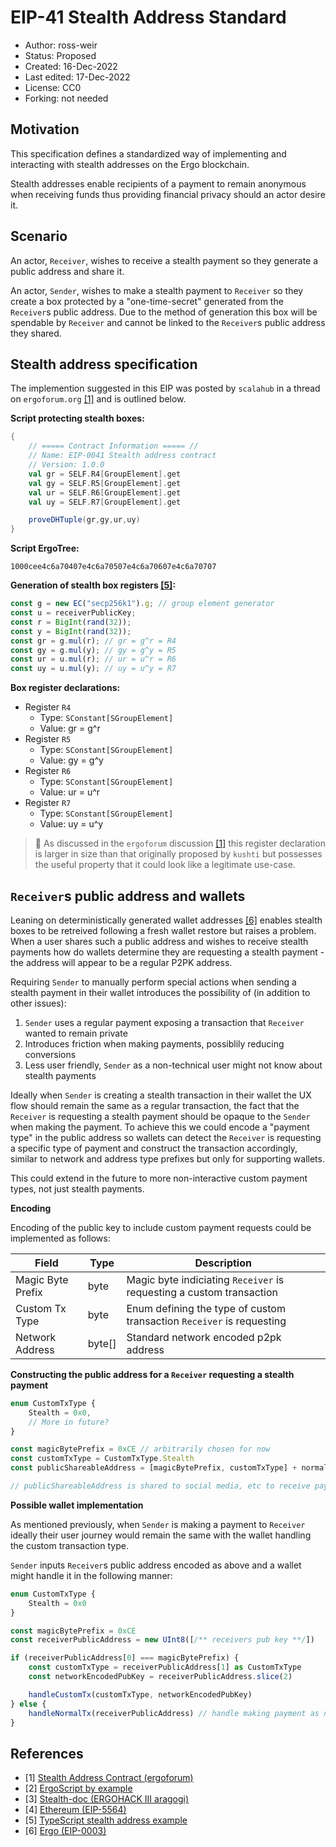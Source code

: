 # EIP-41 Stealth Address Standard

* Author: ross-weir
* Status: Proposed
* Created: 16-Dec-2022
* Last edited: 17-Dec-2022
* License: CC0
* Forking: not needed

## Motivation

This specification defines a standardized way of implementing and interacting with stealth addresses on the Ergo blockchain.

Stealth addresses enable recipients of a payment to remain anonymous when receiving funds thus providing financial privacy should an actor desire it.

## Scenario

An actor, `Receiver`, wishes to receive a stealth payment so they generate a public address and share it.

An actor, `Sender`, wishes to make a stealth payment to `Receiver` so they create a box protected by a "one-time-secret" generated from the `Receiver`s public address. Due to the method of generation this box will be spendable by `Receiver` and cannot be linked to the `Receiver`s public address they shared.

## Stealth address specification

The implemention suggested in this EIP was posted by `scalahub` in a thread on `ergoforum.org` [[1]](#1) and is outlined below.

**Script protecting stealth boxes:**

```scala
{
    // ===== Contract Information ===== //
    // Name: EIP-0041 Stealth address contract
    // Version: 1.0.0
    val gr = SELF.R4[GroupElement].get
    val gy = SELF.R5[GroupElement].get
    val ur = SELF.R6[GroupElement].get
    val uy = SELF.R7[GroupElement].get

    proveDHTuple(gr,gy,ur,uy)
}
```

**Script ErgoTree:**

```
1000cee4c6a70407e4c6a70507e4c6a70607e4c6a70707
```

**Generation of stealth box registers [[5]](#5):**

```typescript
const g = new EC("secp256k1").g; // group element generator
const u = receiverPublicKey;
const r = BigInt(rand(32));
const y = BigInt(rand(32));
const gr = g.mul(r); // gr = g^r = R4
const gy = g.mul(y); // gy = g^y = R5
const ur = u.mul(r); // ur = u^r = R6
const uy = u.mul(y); // uy = u^y = R7
```

**Box register declarations:**

- Register `R4`
  - Type: `SConstant[SGroupElement]`
  - Value: gr = g^r
- Register `R5`
  - Type: `SConstant[SGroupElement]`
  - Value: gy = g^y
- Register `R6`
  - Type: `SConstant[SGroupElement]`
  - Value: ur = u^r
- Register `R7`
  - Type: `SConstant[SGroupElement]`
  - Value: uy = u^y

> 📝 As discussed in the `ergoforum` discussion [[1]](#1) this register declaration is larger in size than that originally proposed by `kushti` but possesses the useful property that it could look like a legitimate use-case.

## `Receiver`s public address and wallets

Leaning on deterministically generated wallet addresses [[6]](#6) enables stealth boxes to be retreived following a fresh wallet restore but raises a problem. When a user shares such a public address and wishes to receive stealth payments how do wallets determine they are requesting a stealth payment - the address will appear to be a regular P2PK address.

Requiring `Sender` to manually perform special actions when sending a stealth payment in their wallet introduces the possibility of (in addition to other issues):

1. `Sender` uses a regular payment exposing a transaction that `Receiver` wanted to remain private
2. Introduces friction when making payments, possiblily reducing conversions
3. Less user friendly, `Sender` as a non-technical user might not know about stealth payments

Ideally when `Sender` is creating a stealth transaction in their wallet the UX flow should remain the same as a regular transaction, the fact that the `Receiver` is requesting a stealth payment should be opaque to the `Sender` when making the payment. To achieve this we could encode a "payment type" in the public address so wallets can detect the `Receiver` is requesting a specific type of payment and construct the transaction accordingly, similar to network and address type prefixes but only for supporting wallets.

This could extend in the future to more non-interactive custom payment types, not just stealth payments.

**Encoding**

Encoding of the public key to include custom payment requests could be implemented as follows:

| Field             | Type     | Description                                                              |
|-------------------|----------|--------------------------------------------------------------------------|
| Magic Byte Prefix | byte     | Magic byte indiciating `Receiver` is requesting a custom transaction     |
| Custom Tx Type    | byte     | Enum defining the type of custom transaction `Receiver` is requesting    |
| Network Address   | byte[]   | Standard network encoded p2pk address                                    |

**Constructing the public address for a `Receiver` requesting a stealth payment**

```ts
enum CustomTxType {
    Stealth = 0x0,
    // More in future?
}

const magicBytePrefix = 0xCE // arbitrarily chosen for now
const customTxType = CustomTxType.Stealth
const publicShareableAddress = [magicBytePrefix, customTxType] + normalP2PKNetworkAddress

// publicShareableAddress is shared to social media, etc to receive payments
```

**Possible wallet implementation**

As mentioned previously, when `Sender` is making a payment to `Receiver` ideally their user journey would remain the same with the wallet handling the custom transaction type.

`Sender` inputs `Receiver`s public address encoded as above and a wallet might handle it in the following manner:

```ts
enum CustomTxType {
    Stealth = 0x0
}

const magicBytePrefix = 0xCE
const receiverPublicAddress = new UInt8([/** receivers pub key **/])

if (receiverPublicAddress[0] === magicBytePrefix) {
    const customTxType = receiverPublicAddress[1] as CustomTxType
    const networkEncodedPubKey = receiverPublicAddress.slice(2)

    handleCustomTx(customTxType, networkEncodedPubKey)
} else {
    handleNormalTx(receiverPublicAddress) // handle making payment as normal
}
```

## References

- <a id="1">[1]</a> [Stealth Address Contract (ergoforum)](https://www.ergoforum.org/t/stealth-address-contract/255)
- <a id="2">[2]</a> [ErgoScript by example](https://github.com/ergoplatform/ergoscript-by-example/blob/main/stealthAddress.md)
- <a id="3">[3]</a> [Stealth-doc (ERGOHACK III aragogi)](https://github.com/aragogi/Stealth-doc)
- <a id="4">[4]</a> [Ethereum (EIP-5564)](https://eips.ethereum.org/EIPS/eip-5564#:~:text=A%20Stealth%20address%20is%20generated,compute%20the%20matching%20private%20key.)
- <a id="5">[5]</a> [TypeScript stealth address example](https://github.com/ross-weir/ergo-stealth-address-example/blob/main/index.ts)
- <a id="6">[6]</a> [Ergo (EIP-0003)](eip-0003.md)
